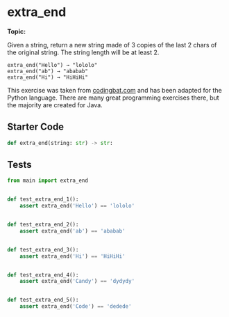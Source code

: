 # extra_end
**Topic:** 



Given a string, return a new string made of 3 copies of the last 2 chars of the original string. The string length will be at least 2.

```
extra_end("Hello") → "lololo"
extra_end("ab") → "ababab"
extra_end("Hi") → "HiHiHi"
```

This exercise was taken from [codingbat.com](https://codingbat.com/prob/p108853) and has been adapted for the Python language. There are many great programming exercises there, but the majority are created for Java.

## Starter Code
```python
def extra_end(string: str) -> str:
```

## Tests
```python
from main import extra_end


def test_extra_end_1():
    assert extra_end('Hello') == 'lololo'


def test_extra_end_2():
    assert extra_end('ab') == 'ababab'


def test_extra_end_3():
    assert extra_end('Hi') == 'HiHiHi'


def test_extra_end_4():
    assert extra_end('Candy') == 'dydydy'


def test_extra_end_5():
    assert extra_end('Code') == 'dedede'
```
